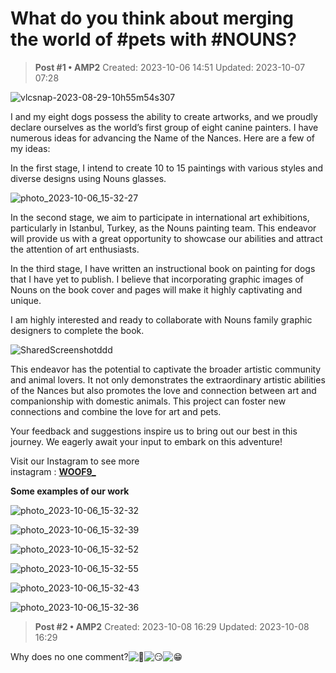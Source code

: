 # What do you think about merging the world of #pets with #NOUNS?

<!-- ✦✦✦ POST START ✦✦✦ -->

> **Post #1 • AMP2**
> Created: 2023-10-06 14:51
> Updated: 2023-10-07 07:28

![vlcsnap-2023-08-29-10h55m54s307](../../assets/images/5078/4fce22cfb1b3b03b5d913251421de1927cd043aa_2_690x388.jpeg)


I and my eight dogs possess the ability to create artworks, and we proudly declare ourselves as the world’s first group of eight canine painters. I have numerous ideas for advancing the Name of the Nances. Here are a few of my ideas:

In the first stage, I intend to create 10 to 15 paintings with various styles and diverse designs using Nouns glasses.  


![photo_2023-10-06_15-32-27](../../assets/images/5078/dbf7e0414c83bd2ef5072e19d67cec4673f78704_2_517x366.jpeg)


In the second stage, we aim to participate in international art exhibitions, particularly in Istanbul, Turkey, as the Nouns painting team. This endeavor will provide us with a great opportunity to showcase our abilities and attract the attention of art enthusiasts.

In the third stage, I have written an instructional book on painting for dogs that I have yet to publish. I believe that incorporating graphic images of Nouns on the book cover and pages will make it highly captivating and unique.

I am highly interested and ready to collaborate with Nouns family graphic designers to complete the book.  


![SharedScreenshotddd](../../assets/images/5078/eeee5be4d8ee0de6e1054cc9ce1f9fa913623eca_2_408x375.jpeg)


This endeavor has the potential to captivate the broader artistic community and animal lovers. It not only demonstrates the extraordinary artistic abilities of the Nances but also promotes the love and connection between art and companionship with domestic animals. This project can foster new connections and combine the love for art and pets.

Your feedback and suggestions inspire us to bring out our best in this journey. We eagerly await your input to embark on this adventure!

Visit our Instagram to see more  
instagram : **[WOOF9_](https://www.instagram.com/woof9_/)**

**Some examples of our work**

![photo_2023-10-06_15-32-32](../../assets/images/5078/1242e3f2666585ff260055c3207b24fed04ed601_2_258x375.jpeg)


  


![photo_2023-10-06_15-32-39](../../assets/images/5078/d89ffd4ca8db0cb1f8a38aad7de83be42392f05a_2_252x375.jpeg)


  


![photo_2023-10-06_15-32-52](../../assets/images/5078/99f4abee5cddb4b18c34dcf38846de4818404af4_2_267x375.jpeg)


  


![photo_2023-10-06_15-32-55](../../assets/images/5078/31c428fab95c34dbdf91a8f695f1eea9cbedf0e8_2_260x375.jpeg)


  


![photo_2023-10-06_15-32-43](../../assets/images/5078/942e01e588a5b781b6a94bc8321338f7a3d0505a_2_258x375.jpeg)


![photo_2023-10-06_15-32-36](../../assets/images/5078/60a29bc230d25a426603fa1318bf773b8e9f75d1_2_252x374.jpeg)


<!-- ✦✦✦ POST END ✦✦✦ -->

<!-- ✦✦✦ POST START ✦✦✦ -->

> **Post #2 • AMP2**
> Created: 2023-10-08 16:29
> Updated: 2023-10-08 16:29

Why does no one comment?![:thinking:](../../assets/images/5078/thinking.png)![:smirk:](../../assets/images/5078/smirk.png)![:grin:](../../assets/images/5078/grin.png)

<!-- ✦✦✦ POST END ✦✦✦ -->

